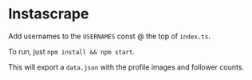 # Instascrape

Add usernames to the `USERNAMES` const @ the top of `index.ts`.

To run, just `npm install && npm start`.

This will export a `data.json` with the profile images and follower counts.
